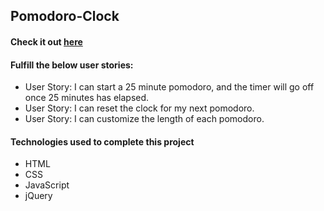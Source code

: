 ## Pomodoro-Clock
#### Check it out [here](https://c0d0er.github.io/Pomodoro-Clock/)

#### Fulfill the below user stories:
- User Story: I can start a 25 minute pomodoro, and the timer will go off once 25 minutes has elapsed.
- User Story: I can reset the clock for my next pomodoro.
- User Story: I can customize the length of each pomodoro.

#### Technologies used to complete this project
- HTML
- CSS
- JavaScript
- jQuery
